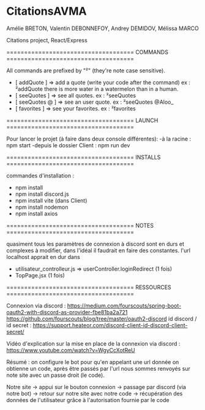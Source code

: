 # CitationsAVMA
Amélie BRETON, Valentin DEBONNEFOY, Andrey DEMIDOV, Mélissa MARCO 

Citations project, React/Express

 ==================================== COMMANDS ====================================

All commands are prefixed by "²" (they're note case sensitive).

  - [   addQuote  ]   =>    add a quote (write your code after the command)
ex : ²addQuote there is more water in a watermelon than in a human.
  - [  seeQuotes  ]   =>    see all quotes.
ex : ²seeQuotes
  - [ seeQuotes @ ]   =>    see an user quote.
ex : ²seeQuotes @Aloo_
  - [  favorites  ]   =>    see your favorites.
ex : ²favorites

  ==================================== LAUNCH ====================================

Pour lancer le projet (à faire dans deux console différentes):
  -à la racine : npm start
  -depuis le dossier Client : npm run dev

 ==================================== INSTALLS ====================================

commandes d'installation :
  - npm install
  - npm install discord.js
  - npm install vite          (dans Client)
  - npm install nodemon
  - npm install axios

 ====================================    NOTES   ====================================
 
 quasiment tous les paramètres de connexion à discord sont en durs et complexes à
 modifier, dans l'idéal il faudrait en faire des constantes.
 l'url localhost apprait en dur dans
  - utilisateur_controlleur.js => userController.loginRedirect        (1 fois)
  - TopPage.jsx                                                       (1 fois)


 ==================================== RESSOURCES ====================================

Connexion via discord :
  https://medium.com/fourscouts/spring-boot-oauth2-with-discord-as-provider-fbe81ba2a721
  https://github.com/fourscouts/blog/tree/master/oauth2-discord
id discord / id secret :
  https://support.heateor.com/discord-client-id-discord-client-secret/

Vidéo d'explication sur la mise en place de la connexion via discord :
  https://www.youtube.com/watch?v=WgyCcXotReU

  Résumé : on configure le bot pour qu'en appelant une url donnée on obtienne un code, après
  être passés par l'url nous sommes renvoyés sur note site avec un passe droit (le code).

  Notre site -> appui sur le bouton connexion -> passage par discord (via notre bot)
  -> retour sur notre site avec notre code -> récupération des données de l'utilisateur
  grâce à l'autorisation fournie par le code

